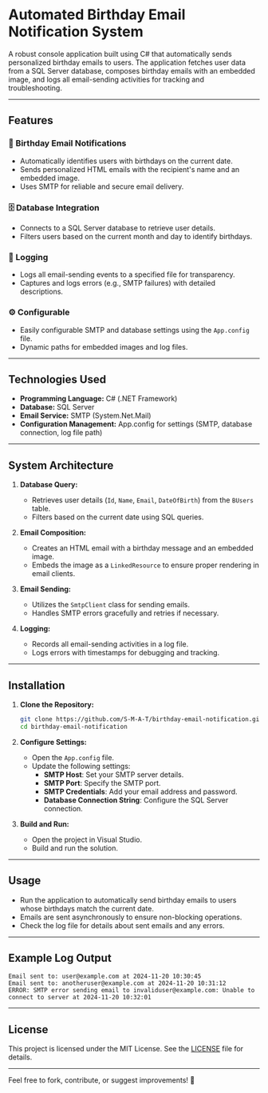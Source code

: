 # Automated Birthday Email Notification System

A robust console application built using C# that automatically sends personalized birthday emails to users. The application fetches user data from a SQL Server database, composes birthday emails with an embedded image, and logs all email-sending activities for tracking and troubleshooting.

---

## Features

### 🎂 Birthday Email Notifications
- Automatically identifies users with birthdays on the current date.
- Sends personalized HTML emails with the recipient's name and an embedded image.
- Uses SMTP for reliable and secure email delivery.

### 🗄️ Database Integration
- Connects to a SQL Server database to retrieve user details.
- Filters users based on the current month and day to identify birthdays.

### 📝 Logging
- Logs all email-sending events to a specified file for transparency.
- Captures and logs errors (e.g., SMTP failures) with detailed descriptions.

### ⚙️ Configurable
- Easily configurable SMTP and database settings using the `App.config` file.
- Dynamic paths for embedded images and log files.

---

## Technologies Used

- **Programming Language:** C# (.NET Framework)
- **Database:** SQL Server
- **Email Service:** SMTP (System.Net.Mail)
- **Configuration Management:** App.config for settings (SMTP, database connection, log file path)

---

## System Architecture

1. **Database Query:**
   - Retrieves user details (`Id`, `Name`, `Email`, `DateOfBirth`) from the `BUsers` table.
   - Filters based on the current date using SQL queries.

2. **Email Composition:**
   - Creates an HTML email with a birthday message and an embedded image.
   - Embeds the image as a `LinkedResource` to ensure proper rendering in email clients.

3. **Email Sending:**
   - Utilizes the `SmtpClient` class for sending emails.
   - Handles SMTP errors gracefully and retries if necessary.

4. **Logging:**
   - Records all email-sending activities in a log file.
   - Logs errors with timestamps for debugging and tracking.

---

## Installation

1. **Clone the Repository:**
   ```bash
   git clone https://github.com/S-M-A-T/birthday-email-notification.git
   cd birthday-email-notification
   ```

2. **Configure Settings:**
   - Open the `App.config` file.
   - Update the following settings:
     - **SMTP Host**: Set your SMTP server details.
     - **SMTP Port**: Specify the SMTP port.
     - **SMTP Credentials**: Add your email address and password.
     - **Database Connection String**: Configure the SQL Server connection.

3. **Build and Run:**
   - Open the project in Visual Studio.
   - Build and run the solution.
     
---

## Usage

- Run the application to automatically send birthday emails to users whose birthdays match the current date.
- Emails are sent asynchronously to ensure non-blocking operations.
- Check the log file for details about sent emails and any errors.

---

## Example Log Output

```plaintext
Email sent to: user@example.com at 2024-11-20 10:30:45
Email sent to: anotheruser@example.com at 2024-11-20 10:31:12
ERROR: SMTP error sending email to invaliduser@example.com: Unable to connect to server at 2024-11-20 10:32:01
```



---

## License

This project is licensed under the MIT License. See the [LICENSE](LICENSE) file for details.

---

Feel free to fork, contribute, or suggest improvements! 🎉

